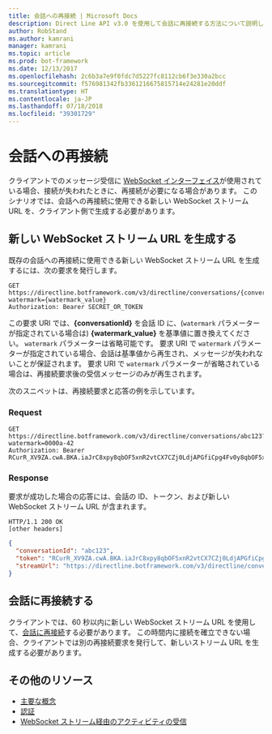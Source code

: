 ```yaml
---
title: 会話への再接続 | Microsoft Docs
description: Direct Line API v3.0 を使用して会話に再接続する方法について説明します。
author: RobStand
ms.author: kamrani
manager: kamrani
ms.topic: article
ms.prod: bot-framework
ms.date: 12/13/2017
ms.openlocfilehash: 2c6b3a7e9f0fdc7d5227fc8112cb6f3e330a2bcc
ms.sourcegitcommit: f576981342fb3361216675815714e24281e20ddf
ms.translationtype: HT
ms.contentlocale: ja-JP
ms.lasthandoff: 07/18/2018
ms.locfileid: "39301729"
---
```

# <a name="reconnect-to-a-conversation"></a>会話への再接続

クライアントでのメッセージ受信に [WebSocket インターフェイス](bot-framework-rest-direct-line-3-0-receive-activities.md#connect-via-websocket)が使用されている場合、接続が失われたときに、再接続が必要になる場合があります。 このシナリオでは、会話への再接続に使用できる新しい WebSocket ストリーム URL を、クライアント側で生成する必要があります。

## <a name="generate-a-new-websocket-stream-url"></a>新しい WebSocket ストリーム URL を生成する

既存の会話への再接続に使用できる新しい WebSocket ストリーム URL を生成するには、次の要求を発行します。 

```http
GET https://directline.botframework.com/v3/directline/conversations/{conversationId}?watermark={watermark_value}
Authorization: Bearer SECRET_OR_TOKEN
```

この要求 URI では、**{conversationId}** を会話 ID に、(`watermark` パラメーターが指定されている場合は) **{watermark_value}** を基準値に置き換えてください。 `watermark` パラメーターは省略可能です。 要求 URI で `watermark` パラメーターが指定されている場合、会話は基準値から再生され、メッセージが失われないことが保証されます。 要求 URI で `watermark` パラメーターが省略されている場合は、再接続要求後の受信メッセージのみが再生されます。

次のスニペットは、再接続要求と応答の例を示しています。

### <a name="request"></a>Request

```http
GET https://directline.botframework.com/v3/directline/conversations/abc123?watermark=0000a-42
Authorization: Bearer RCurR_XV9ZA.cwA.BKA.iaJrC8xpy8qbOF5xnR2vtCX7CZj0LdjAPGfiCpg4Fv0y8qbOF5xPGfiCpg4Fv0y8qqbOF5x8qbOF5xn
```

### <a name="response"></a>Response

要求が成功した場合の応答には、会話の ID、トークン、および新しい WebSocket ストリーム URL が含まれます。

```http
HTTP/1.1 200 OK
[other headers]
```

```json
{
  "conversationId": "abc123",
  "token": "RCurR_XV9ZA.cwA.BKA.iaJrC8xpy8qbOF5xnR2vtCX7CZj0LdjAPGfiCpg4Fv0y8qbOF5xPGfiCpg4Fv0y8qqbOF5x8qbOF5xn",
  "streamUrl": "https://directline.botframework.com/v3/directline/conversations/abc123/stream?watermark=000a-4&amp;t=RCurR_XV9ZA.cwA..."
}
```

## <a name="reconnect-to-the-conversation"></a>会話に再接続する

クライアントでは、60 秒以内に新しい WebSocket ストリーム URL を使用して、[会話に再接続](bot-framework-rest-direct-line-3-0-receive-activities.md#connect-via-websocket)する必要があります。 この時間内に接続を確立できない場合、クライアントでは別の再接続要求を発行して、新しいストリーム URL を生成する必要があります。

## <a name="additional-resources"></a>その他のリソース

- [主要な概念](bot-framework-rest-direct-line-3-0-concepts.md)
- [認証](bot-framework-rest-direct-line-3-0-authentication.md)
- [WebSocket ストリーム経由のアクティビティの受信](bot-framework-rest-direct-line-3-0-receive-activities.md#connect-via-websocket)